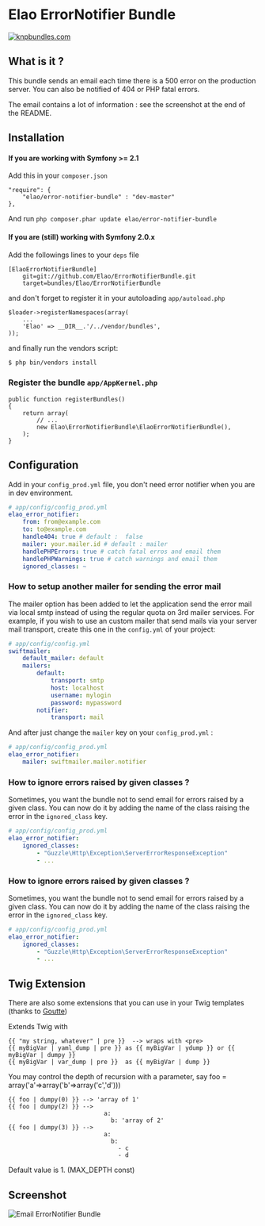 # Elao ErrorNotifier Bundle

[![knpbundles.com](http://knpbundles.com/Elao/ErrorNotifierBundle/badge)](http://knpbundles.com/Elao/ErrorNotifierBundle)

## What is it ?

This bundle sends an email each time there is a 500 error on the production server. You can also be notified of 404 or PHP fatal errors.

The email contains a lot of information : see the screenshot at the end of the README.

## Installation

#### If you are working with Symfony >= 2.1

Add this in your `composer.json`

    "require": {
        "elao/error-notifier-bundle" : "dev-master"
    },

And run `php composer.phar update elao/error-notifier-bundle`

#### If you are (still) working with Symfony 2.0.x

Add the followings lines to your `deps` file

    [ElaoErrorNotifierBundle]
        git=git://github.com/Elao/ErrorNotifierBundle.git
        target=bundles/Elao/ErrorNotifierBundle

and don't forget to register it in your autoloading `app/autoload.php`

    $loader->registerNamespaces(array(
        ...
        'Elao' => __DIR__.'/../vendor/bundles',
    ));

and finally run the vendors script:

```bash
$ php bin/vendors install
```

### Register the bundle `app/AppKernel.php`

    public function registerBundles()
    {
        return array(
            // ...
            new Elao\ErrorNotifierBundle\ElaoErrorNotifierBundle(),
        );
    }


## Configuration

Add in your `config_prod.yml` file, you don't need error notifier when you are in dev environment.

```yml
# app/config/config_prod.yml
elao_error_notifier:
    from: from@example.com
    to: to@example.com
    handle404: true # default :  false
    mailer: your.mailer.id # default : mailer
    handlePHPErrors: true # catch fatal erros and email them
    handlePHPWarnings: true # catch warnings and email them
    ignored_classes: ~
```

### How to setup another mailer for sending the error mail
The mailer option has been added to let the application send the error mail via local smtp instead of using the regular quota on 3rd mailer services.
For example, if you wish to use an custom mailer that send mails via your server mail transport, create this one in the `config.yml` of your project:
```yml
# app/config/config.yml
swiftmailer:
    default_mailer: default
    mailers:
        default:
            transport: smtp
            host: localhost
            username: mylogin
            password: mypassword
        notifier:
            transport: mail
```

And after just change the `mailer` key on your `config_prod.yml` :
```yml
# app/config/config_prod.yml
elao_error_notifier:
    mailer: swiftmailer.mailer.notifier
```

### How to ignore errors raised by given classes ?

Sometimes, you want the bundle not to send email for errors raised by a given class. You can now do it by adding the name of the class raising the error in the `ignored_class` key.

```yml
# app/config/config_prod.yml
elao_error_notifier:
    ignored_classes:
        - "Guzzle\Http\Exception\ServerErrorResponseException"
        - ...
```

### How to ignore errors raised by given classes ?

Sometimes, you want the bundle not to send email for errors raised by a given class. You can now do it by adding the name of the class raising the error in the `ignored_class` key.

```yml
# app/config/config_prod.yml
elao_error_notifier:
    ignored_classes:
        - "Guzzle\Http\Exception\ServerErrorResponseException"
        - ...
```

## Twig Extension

There are also some extensions that you can use in your Twig templates (thanks to [Goutte](https://github.com/Goutte))

Extends Twig with

    {{ "my string, whatever" | pre }}  --> wraps with <pre>
    {{ myBigVar | yaml_dump | pre }} as {{ myBigVar | ydump }} or {{ myBigVar | dumpy }}
    {{ myBigVar | var_dump | pre }}  as {{ myBigVar | dump }}

You may control the depth of recursion with a parameter, say foo = array('a'=>array('b'=>array('c','d')))

    {{ foo | dumpy(0) }} --> 'array of 1'
    {{ foo | dumpy(2) }} -->
                               a:
                                 b: 'array of 2'
    {{ foo | dumpy(3) }} -->
                               a:
                                 b:
                                   - c
                                   - d

Default value is 1. (MAX_DEPTH const)


## Screenshot

![Email ErrorNotifier Bundle](http://i49.tinypic.com/2wck36e.png "Email ErrorNotifier Bundle")

